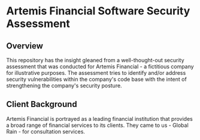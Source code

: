 # Artemis Financial Software Security Assessment
## Overview
This repository has the insight gleaned from a well-thought-out security assessment that was conducted for Artemis Financial - a fictitious company for illustrative purposes. The assessment tries to identify and/or address security vulnerabilities within the company's code base with the intent of strengthening the company's security posture.

## Client Background
Artemis Financial is portrayed as a leading financial institution that provides a broad range of financial services to its clients. They came to us - Global Rain - for consultation services. 
